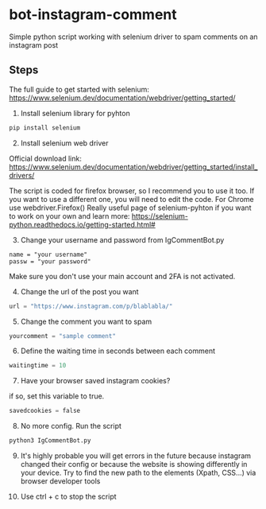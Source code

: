 # bot-instagram-comment
Simple python script working with selenium driver to spam comments on an instagram post

## Steps

The full guide to get started with selenium: https://www.selenium.dev/documentation/webdriver/getting_started/

1. Install selenium library for pyhton

```bash
pip install selenium
```

2. Install selenium web driver

Official download link: https://www.selenium.dev/documentation/webdriver/getting_started/install_drivers/

The script is coded for firefox browser, so I recommend you to use it too. If you want to use a different one, you will need to edit the code.
For Chrome use webdriver.Firefox()
Really useful page of selenium-pyhton if you want to work on your own and learn more: https://selenium-python.readthedocs.io/getting-started.html#

3. Change your username and password from IgCommentBot.py

```pyhton
name = "your username"
passw = "your password"
```
Make sure you don't use your main account and 2FA is not activated.

4. Change the url of the post you want

```python
url = "https://www.instagram.com/p/blablabla/"
```
5. Change the comment you want to spam

```python
yourcomment = "sample comment"
```
6. Define the waiting time in seconds between each comment
```python
waitingtime = 10
```
7. Have your browser saved instagram cookies?

if so, set this variable to true.
```python
savedcookies = false
```
8. No more config. Run the script
```bash
python3 IgCommentBot.py
```
9. It's highly probable you will get errors in the future because instagram changed their config or because the website is showing differently in your device. Try to find the new path to the elements (Xpath, CSS...) via browser developer tools

10. Use ctrl + c to stop the script


[^note]:
    Only for learning purposes :)
